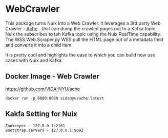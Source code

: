 # WebCrawler
This package turns Nuix into a Web Crawler.  It leverages a 3rd party Web Crawler - [Ache](https://ache.readthedocs.io/en/latest/) - that can dump the crawled pages out to a Kafka topic.  Nuix the subscribes to teh Kafka topic using the Nuix RealTime capability.  The WSS.Web.Scraper.py WSS pull the HTML page out of a metadata field and converts it into a child item.

It is pretty cool and highlights the ease to which you can build new use cases with  Nuix and Kafka.

## Docker Image - Web Crawler
https://github.com/VIDA-NYU/ache
```
docker run -p 8080:8080 vidanyu/ache:latest
```


## Kakfa Setting for Nuix
```
Zookeeper - 127.0.0.1:2181
Bootstrap.servers - 127.0.0.1:9092
```

